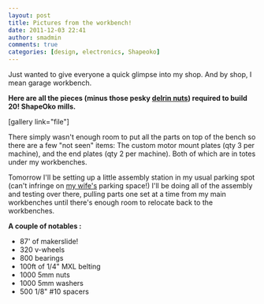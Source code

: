 ```yaml
---
layout: post
title: Pictures from the workbench!
date: 2011-12-03 22:41
author: smadmin
comments: true
categories: [design, electronics, Shapeoko]
---
```

Just wanted to give everyone a quick glimpse into my shop. And by shop, I mean garage workbench.

<strong>Here are all the pieces (minus those pesky <a title="A Big Day at Project ShapeOko!" href="http://www.shapeoko.com/archives/416" target="_blank">delrin nuts</a>) required to build 20! ShapeOko mills.</strong>

[gallery link="file"]

There simply wasn't enough room to put all the parts on top of the bench so there are a few "not seen" items: The custom motor mount plates (qty 3 per machine), and the end plates (qty 2 per machine). Both of which are in totes under my workbenches.

Tomorrow I'll be setting up a little assembly station in my usual parking spot (can't infringe on <a href="http://www.thefordslife.com/" target="_blank">my wife's</a> parking space!) I'll be doing all of the assembly and testing over there, pulling parts one set at a time from my main workbenches until there's enough room to relocate back to the workbenches.

<strong>A couple of notables :</strong>
<ul>
	<li>87' of makerslide!</li>
	<li>320 v-wheels</li>
	<li>800 bearings</li>
	<li>100ft of 1/4" MXL belting</li>
	<li>1000 5mm nuts</li>
	<li>1000 5mm washers</li>
	<li>500 1/8" #10 spacers</li>
</ul>
